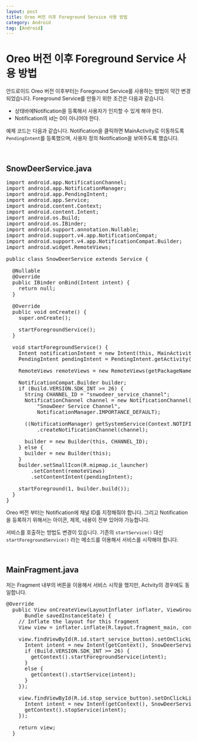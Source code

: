 ```yaml
---
layout: post
title: Oreo 버전 이후 Foreground Service 사용 방법
category: Android
tag: [Android]
---
```

#  Oreo 버전 이후 Foreground Service 사용 방법

안드로이드 Oreo 버전 이후부터는 Foreground Service를 사용하는 방법이 약간 변경되었습니다. Foreground Service를 만들기 위한 조건은 다음과 같습니다.

* 상태바에Notification을 등록해서 사용자가 인지할 수 있게 해야 한다.
* Notification의 id는 0이 아니어야 한다.

예제 코드는 다음과 같습니다. Notification을 클릭하면 MainActivity로 이동하도록 `PendingIntent`를 등록했으며, 사용자 정의 Notification을 보여주도록 했습니다.

<br>

## SnowDeerService.java

<pre class="prettyprint">
import android.app.NotificationChannel;
import android.app.NotificationManager;
import android.app.PendingIntent;
import android.app.Service;
import android.content.Context;
import android.content.Intent;
import android.os.Build;
import android.os.IBinder;
import android.support.annotation.Nullable;
import android.support.v4.app.NotificationCompat;
import android.support.v4.app.NotificationCompat.Builder;
import android.widget.RemoteViews;

public class SnowDeerService extends Service {

  @Nullable
  @Override
  public IBinder onBind(Intent intent) {
    return null;
  }

  @Override
  public void onCreate() {
    super.onCreate();

    startForegroundService();
  }

  void startForegroundService() {
    Intent notificationIntent = new Intent(this, MainActivity.class);
    PendingIntent pendingIntent = PendingIntent.getActivity(this, 0, notificationIntent, 0);

    RemoteViews remoteViews = new RemoteViews(getPackageName(), R.layout.notification_service);

    NotificationCompat.Builder builder;
    if (Build.VERSION.SDK_INT >= 26) {
      String CHANNEL_ID = "snwodeer_service_channel";
      NotificationChannel channel = new NotificationChannel(CHANNEL_ID,
          "SnowDeer Service Channel",
          NotificationManager.IMPORTANCE_DEFAULT);

      ((NotificationManager) getSystemService(Context.NOTIFICATION_SERVICE))
          .createNotificationChannel(channel);

      builder = new Builder(this, CHANNEL_ID);
    } else {
      builder = new Builder(this);
    }
    builder.setSmallIcon(R.mipmap.ic_launcher)
        .setContent(remoteViews)
        .setContentIntent(pendingIntent);

    startForeground(1, builder.build());
  }
}
</pre>

Oreo 버전 부터는 Notification에 채널 ID를 지정해줘야 합니다. 그리고 Notification을 등록하기 위해서는 아이콘, 제목, 내용이 전부 있어야 가능합니다.

서비스를 호출하는 방법도 변경이 있습니다. 기존의 `startService()` 대신 `startForegroundService()` 라는 메소드를 이용해서 서비스를 시작해야 합니다.

<br>

## MainFragment.java

저는 Fragment 내부의 버튼을 이용해서 서비스 시작을 했지만, Actvity의 경우에도 동일합니다.

<pre class="prettyprint">
@Override
  public View onCreateView(LayoutInflater inflater, ViewGroup container,
      Bundle savedInstanceState) {
    // Inflate the layout for this fragment
    View view = inflater.inflate(R.layout.fragment_main, container, false);

    view.findViewById(R.id.start_service_button).setOnClickListener(view1 -> {
      Intent intent = new Intent(getContext(), SnowDeerService.class);
      if (Build.VERSION.SDK_INT >= 26) {
        getContext().startForegroundService(intent);
      }
      else {
        getContext().startService(intent);
      }
    });

    view.findViewById(R.id.stop_service_button).setOnClickListener(view12 -> {
      Intent intent = new Intent(getContext(), SnowDeerService.class);
      getContext().stopService(intent);
    });

    return view;
  }
</pre>